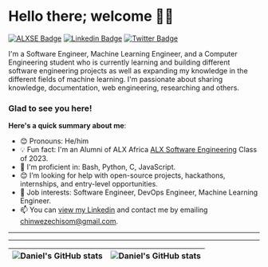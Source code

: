 # Hello there; welcome 👋🏾

[![ALXSE Badge](https://img.shields.io/badge/-ALX_Software_Engineering-6773E5?style=for-the-badge&logo=ALX&logoColor=white&link=https://www.alxafrica.com/)](https://www.alxafrica.com/) [![Linkedin Badge](https://img.shields.io/badge/-Chisom_Daniel_Chinweze-blue?style=for-the-badge&logo=Linkedin&logoColor=white&link=https://www.linkedin.com/in/chisom-chinweze)](https://www.linkedin.com/in/chisom-chinweze) [![Twitter Badge](https://img.shields.io/badge/-@ChisomCD-1ca0f1?style=for-the-badge&logo=twitter&logoColor=white&link=https://twitter.com/ChisomCD)](https://twitter.com/ChisomCD)

I'm a Software Engineer, Machine Learning Engineer, <!-- with a B.SC in -->and a Computer Engineering student who is currently learning and building different software engineering projects as well as expanding my knowledge in the different fields of machine learning. I'm passionate about sharing knowledge, documentation, web engineering, researching and others.

### Glad to see you here! &nbsp;

**Here's a quick summary about me**:

- 😊 Pronouns: He/him
- 💡 Fun fact: I'm an Alumni of ALX Africa [ALX Software Engineering](https://www.alxafrica.com) Class of 2023.
- 🌱 I'm proficient in: Bash, Python, C, JavaScript.
- 😊 I’m looking for help with open-source projects, hackathons, internships, and entry-level opportunities.
- 💼 Job interests: Software Engineer, DevOps Engineer, Machine Learning Engineer.
- 📫 You can [view my Linkedin](https://www.linkedin.com/in/chisom-chinweze) and contact me by emailing chinwezechisom@gmail.com.

---



---

| <img align="center" src="https://github-readme-stats.vercel.app/api?username=chisomdaniel&show_icons=true&include_all_commits=true&hide_border=true" alt="Daniel's GitHub stats" /> | <img align="center" src="https://github-readme-stats.vercel.app/api/top-langs/?username=chisomdaniel&langs_count=8&layout=compact&hide_border=true" alt="Daniel's GitHub stats" /> |
| ------------- | ------------- |
